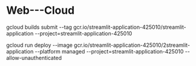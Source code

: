 # Web---Cloud
gcloud builds submit --tag gcr.io/streamlit-application-425010/streamlit-application  --project=streamlit-application-425010

gcloud run deploy --image gcr.io/streamlit-application-425010/2streamlit-application --platform managed  --project=streamlit-application-425010 --allow-unauthenticated